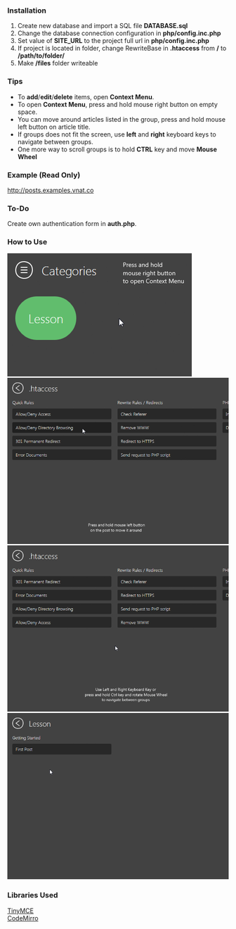### Installation
1. Create new database and import a SQL file **DATABASE.sql**
2. Change the database connection configuration in **php/config.inc.php**
3. Set value of **SITE_URL** to the project full url in **php/config.inc.php**
4. If project is located in folder, change RewriteBase in **.htaccess** from **/** to **/path/to/folder/**
5. Make **/files** folder writeable

### Tips
* To **add**/**edit**/**delete** items, open **Context Menu**.
* To open **Context Menu**, press and hold mouse right button on empty space.
* You can move around articles listed in the group, press and hold mouse left button on article title.
* If groups does not fit the screen, use **left** and **right** keyboard keys to navigate between groups.
* One more way to scroll groups is to hold **CTRL** key and move **Mouse Wheel**

### Example (Read Only)
http://posts.examples.vnat.co

### To-Do
Create own authentication form in **auth.php**.

### How to Use
![Open Context Menu](images/1.gif?raw=true)  
![Drag Posts](images/2.gif?raw=true)  
![Navigate Between Groups](images/3.gif?raw=true)  
![Create Post](images/4.gif?raw=true)  

### Libraries Used
[TinyMCE](https://www.tinymce.co)  
[CodeMirro](https://codemirror.net/)  